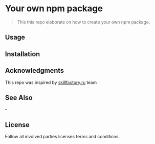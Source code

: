 # Your own npm package

> This this repo elaborate on how to create your own npm package.   

## Usage 

## Installation

## Acknowledgments

This repo was inspired by [skillfactory.ru](https://skillfactory.ru/devops#syllabus) team

## See Also
-[]()

## License
Follow all involved parties licenses terms and conditions.